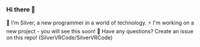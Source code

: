 ### Hi there 👋

<!--
**SilverVRCode/SilverVRCode** is a ✨ _special_ ✨ repository because its `README.md` (this file) appears on your GitHub profile.


Here are some ideas to get you started:

- 🔭 I’m currently working on ...
- 🌱 I’m currently learning ...
- 👯 I’m looking to collaborate on ...
- 🤔 I’m looking for help with ...
- 💬 Ask me about ...
- 📫 How to reach me: ...
- 😄 Pronouns: ...
- ⚡ Fun fact: ...
-->
🔭 I'm Silver, a new programmer in a world of technology.
⚡ I'm working on a new project - you will see this soon!
💬 Have any questions? Create an issue on this repo! (SilverVRCode/SilverVRCode)
